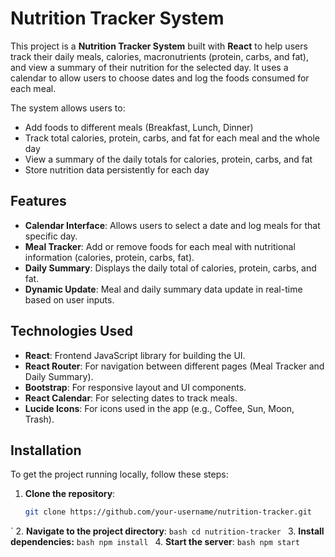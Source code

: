 # Nutrition Tracker System

This project is a **Nutrition Tracker System** built with **React** to help users track their daily meals, calories, macronutrients (protein, carbs, and fat), and view a summary of their nutrition for the selected day. It uses a calendar to allow users to choose dates and log the foods consumed for each meal.

The system allows users to:
- Add foods to different meals (Breakfast, Lunch, Dinner)
- Track total calories, protein, carbs, and fat for each meal and the whole day
- View a summary of the daily totals for calories, protein, carbs, and fat
- Store nutrition data persistently for each day

## Features

- **Calendar Interface**: Allows users to select a date and log meals for that specific day.
- **Meal Tracker**: Add or remove foods for each meal with nutritional information (calories, protein, carbs, fat).
- **Daily Summary**: Displays the daily total of calories, protein, carbs, and fat.
- **Dynamic Update**: Meal and daily summary data update in real-time based on user inputs.

## Technologies Used

- **React**: Frontend JavaScript library for building the UI.
- **React Router**: For navigation between different pages (Meal Tracker and Daily Summary).
- **Bootstrap**: For responsive layout and UI components.
- **React Calendar**: For selecting dates to track meals.
- **Lucide Icons**: For icons used in the app (e.g., Coffee, Sun, Moon, Trash).

## Installation

To get the project running locally, follow these steps:

1. **Clone the repository**:

   ```bash
   git clone https://github.com/your-username/nutrition-tracker.git
   ```
`
2. **Navigate to the project directory**:
	```bash
	cd nutrition-tracker
	```
3. **Install dependencies:**
	```bash
	npm install
	```
4. **Start the server**:
	```bash
	npm start
	```
